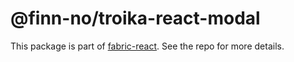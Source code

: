 # @finn-no/troika-react-modal

This package is part of
[fabric-react](https://github.schibsted.io/finn/fabric-react). See the repo for
more details.
